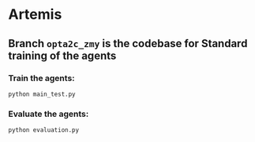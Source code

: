 # Artemis

## Branch `opta2c_zmy` is the codebase for Standard training of the agents

### Train the agents:
```
python main_test.py 
```

### Evaluate the agents:
```
python evaluation.py 
```
